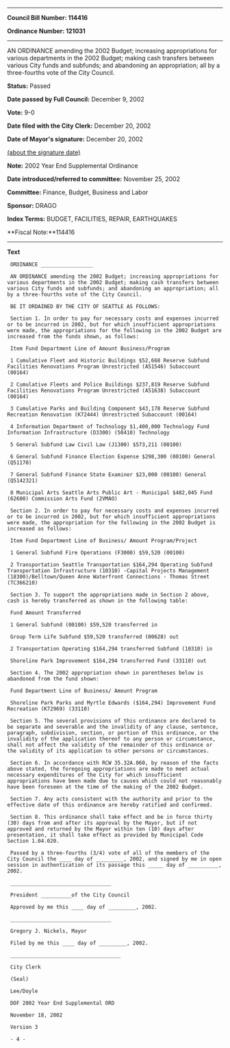 

********

**Council Bill Number: 114416**
   
**Ordinance Number: 121031**
********

 AN ORDINANCE amending the 2002 Budget; increasing appropriations for various departments in the 2002 Budget; making cash transfers between various City funds and subfunds; and abandoning an appropriation; all by a three-fourths vote of the City Council.

**Status:** Passed
   
**Date passed by Full Council:** December 9, 2002
   
**Vote:** 9-0
   
**Date filed with the City Clerk:** December 20, 2002
   
**Date of Mayor's signature:** December 20, 2002
   
[(about the signature date)](/~public/approvaldate.htm)
   
   
**Note:** 2002 Year End Supplemental Ordinance

   
**Date introduced/referred to committee:** November 25, 2002
   
**Committee:** Finance, Budget, Business and Labor
   
**Sponsor:** DRAGO
   
   
**Index Terms:** BUDGET, FACILITIES, REPAIR, EARTHQUAKES

**Fiscal Note:**114416

********

**Text**
   
```
 ORDINANCE _________________

 AN ORDINANCE amending the 2002 Budget; increasing appropriations for various departments in the 2002 Budget; making cash transfers between various City funds and subfunds; and abandoning an appropriation; all by a three-fourths vote of the City Council.

 BE IT ORDAINED BY THE CITY OF SEATTLE AS FOLLOWS:

 Section 1. In order to pay for necessary costs and expenses incurred or to be incurred in 2002, but for which insufficient appropriations were made, the appropriations for the following in the 2002 Budget are increased from the funds shown, as follows:

 Item Fund Department Line of Amount Business/Program

 1 Cumulative Fleet and Historic Buildings $52,668 Reserve Subfund Facilities Renovations Program Unrestricted (A51546) Subaccount (00164)

 2 Cumulative Fleets and Police Buildings $237,819 Reserve Subfund Facilities Renovations Program Unrestricted (A51638) Subaccount (00164)

 3 Cumulative Parks and Building Component $43,178 Reserve Subfund Recreation Renovation (K72444) Unrestricted Subaccount (00164)

 4 Information Department of Technology $1,400,000 Technology Fund Information Infrastructure (D3300) (50410) Technology

 5 General Subfund Law Civil Law (J1300) $573,211 (00100)

 6 General Subfund Finance Election Expense $298,300 (00100) General (Q51170)

 7 General Subfund Finance State Examiner $23,000 (00100) General (Q5142321)

 8 Municipal Arts Seattle Arts Public Art - Municipal $482,045 Fund (62600) Commission Arts Fund (2VMAO)

 Section 2. In order to pay for necessary costs and expenses incurred or to be incurred in 2002, but for which insufficient appropriations were made, the appropriation for the following in the 2002 Budget is increased as follows:

 Item Fund Department Line of Business/ Amount Program/Project

 1 General Subfund Fire Operations (F3000) $59,520 (00100)

 2 Transportation Seattle Transportation $164,294 Operating Subfund Transportation Infrastructure (10310) -Capital Projects Management (18300)/Belltown/Queen Anne Waterfront Connections - Thomas Street (TC366210)

 Section 3. To support the appropriations made in Section 2 above, cash is hereby transferred as shown in the following table:

 Fund Amount Transferred

 1 General Subfund (00100) $59,520 transferred in

 Group Term Life Subfund $59,520 transferred (00628) out

 2 Transportation Operating $164,294 transferred Subfund (10310) in

 Shoreline Park Improvement $164,294 transferred Fund (33110) out

 Section 4. The 2002 appropriation shown in parentheses below is abandoned from the fund shown:

 Fund Department Line of Business/ Amount Program

 Shoreline Park Parks and Myrtle Edwards ($164,294) Improvement Fund Recreation (K72969) (33110)

 Section 5. The several provisions of this ordinance are declared to be separate and severable and the invalidity of any clause, sentence, paragraph, subdivision, section, or portion of this ordinance, or the invalidity of the application thereof to any person or circumstance, shall not affect the validity of the remainder of this ordinance or the validity of its application to other persons or circumstances.

 Section 6. In accordance with RCW 35.32A.060, by reason of the facts above stated, the foregoing appropriations are made to meet actual necessary expenditures of the City for which insufficient appropriations have been made due to causes which could not reasonably have been foreseen at the time of the making of the 2002 Budget.

 Section 7. Any acts consistent with the authority and prior to the effective date of this ordinance are hereby ratified and confirmed.

 Section 8. This ordinance shall take effect and be in force thirty (30) days from and after its approval by the Mayor, but if not approved and returned by the Mayor within ten (10) days after presentation, it shall take effect as provided by Municipal Code Section 1.04.020.

 Passed by a three-fourths (3/4) vote of all of the members of the City Council the ____ day of _________, 2002, and signed by me in open session in authentication of its passage this _____ day of __________, 2002.

 _________________________________

 President __________of the City Council

 Approved by me this ____ day of _________, 2002.

 _________________________________

 Gregory J. Nickels, Mayor

 Filed by me this ____ day of _________, 2002.

 ____________________________________

 City Clerk

 (Seal)

 Lee/Doyle

 DOF 2002 Year End Supplemental ORD

 November 18, 2002

 Version 3

 - 4 -

```
